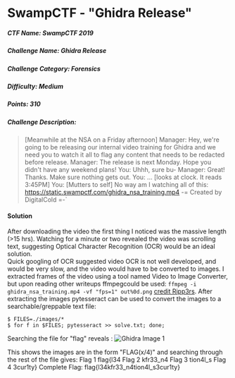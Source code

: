 SwampCTF - "Ghidra Release"
======
##### CTF Name: SwampCTF 2019
##### Challenge Name: Ghidra Release
##### Challenge Category: Forensics
##### Difficulty: Medium
##### Points: 310
##### Challenge Description: 

>[Meanwhile at the NSA on a Friday afternoon]
Manager: Hey, we're going to be releasing our internal video training for Ghidra and we need you to watch it all to flag any content that needs to be redacted before release.
Manager: The release is next Monday. Hope you didn't have any weekend plans!
You: Uhhh, sure bu-
Manager: Great! Thanks. Make sure nothing gets out.
You: ... [looks at clock. It reads 3:45PM]
You: [Mutters to self] No way am I watching all of this: https://static.swampctf.com/ghidra_nsa_training.mp4
-= Created by DigitalCold =-`

#### Solution
After downloading the video the first thing I noticed was the massive length (>15 hrs).   Watching for a minute or two revealed the video was scrolling text, suggesting Optical Character Recognition (OCR) would be an ideal solution.  
Quick googling of OCR suggested video OCR is not well developed, and would be very slow, and the video would have to be converted to images.
I extracted frames of the video using a tool named Video to Image Converter, but upon reading other writeups ffmpegcould be used: `ffmpeg -i ghidra_nsa_training.mp4 -vf "fps=1" out%0d.png` [credit Ripp3rs](https://ctftime.org/writeup/14500).
After extracting the images pytesseract can be used to convert the images to a searchable/greppable text file:
```
$ FILES=./images/* 
$ for f in $FILES; pytesseract >> solve.txt; done;
```

Searching the file for "flag" reveals : 
![Ghidra Image 1]("https://github.com/joshuahaddad/CTF_WriteUps/blob/master/firstImage.jpg" "Ghidra Image One")

This shows the images are in the form "FLAG(x/4)" and searching through the rest of the file gives:
Flag 1 flag{l34
Flag 2 kfr33_n4
Flag 3 tion4l_s
Flag 4 3cur1ty}
Complete Flag: flag{l34kfr33_n4tion4l_s3cur1ty}